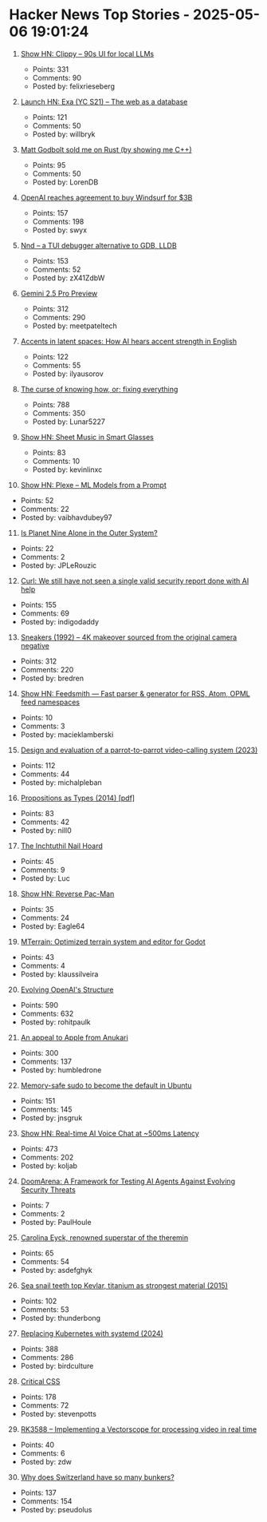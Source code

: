 # Hacker News Top Stories - 2025-05-06 19:01:24

1. [Show HN: Clippy – 90s UI for local LLMs](https://felixrieseberg.github.io/clippy/)
   - Points: 331
   - Comments: 90
   - Posted by: felixrieseberg

2. [Launch HN: Exa (YC S21) – The web as a database](undefined)
   - Points: 121
   - Comments: 50
   - Posted by: willbryk

3. [Matt Godbolt sold me on Rust (by showing me C++)](https://www.collabora.com/news-and-blog/blog/2025/05/06/matt-godbolt-sold-me-on-rust-by-showing-me-c-plus-plus/)
   - Points: 95
   - Comments: 50
   - Posted by: LorenDB

4. [OpenAI reaches agreement to buy Windsurf for $3B](https://www.bloomberg.com/news/articles/2025-05-06/openai-reaches-agreement-to-buy-startup-windsurf-for-3-billion)
   - Points: 157
   - Comments: 198
   - Posted by: swyx

5. [Nnd – a TUI debugger alternative to GDB, LLDB](https://github.com/al13n321/nnd)
   - Points: 153
   - Comments: 52
   - Posted by: zX41ZdbW

6. [Gemini 2.5 Pro Preview](https://developers.googleblog.com/en/gemini-2-5-pro-io-improved-coding-performance/)
   - Points: 312
   - Comments: 290
   - Posted by: meetpateltech

7. [Accents in latent spaces: How AI hears accent strength in English](https://accent-strength.boldvoice.com/)
   - Points: 122
   - Comments: 55
   - Posted by: ilyausorov

8. [The curse of knowing how, or; fixing everything](https://notashelf.dev/posts/curse-of-knowing)
   - Points: 788
   - Comments: 350
   - Posted by: Lunar5227

9. [Show HN: Sheet Music in Smart Glasses](undefined)
   - Points: 83
   - Comments: 10
   - Posted by: kevinlinxc

10. [Show HN: Plexe – ML Models from a Prompt](https://github.com/plexe-ai/plexe)
   - Points: 52
   - Comments: 22
   - Posted by: vaibhavdubey97

11. [Is Planet Nine Alone in the Outer System?](https://www.centauri-dreams.org/2025/05/06/is-planet-nine-alone-in-the-outer-system/)
   - Points: 22
   - Comments: 2
   - Posted by: JPLeRouzic

12. [Curl: We still have not seen a single valid security report done with AI help](https://www.linkedin.com/posts/danielstenberg_hackerone-curl-activity-7324820893862363136-glb1)
   - Points: 155
   - Comments: 69
   - Posted by: indigodaddy

13. [Sneakers (1992) – 4K makeover sourced from the original camera negative](https://www.blu-ray.com/movies/Sneakers-4K-Blu-ray/343185/)
   - Points: 312
   - Comments: 220
   - Posted by: bredren

14. [Show HN: Feedsmith — Fast parser & generator for RSS, Atom, OPML feed namespaces](https://github.com/macieklamberski/feedsmith)
   - Points: 10
   - Comments: 3
   - Posted by: macieklamberski

15. [Design and evaluation of a parrot-to-parrot video-calling system (2023)](https://www.smithsonianmag.com/smart-news/scientists-taught-pet-parrots-to-video-call-each-other-and-the-birds-loved-it-180982041/)
   - Points: 112
   - Comments: 44
   - Posted by: michalpleban

16. [Propositions as Types (2014) [pdf]](https://homepages.inf.ed.ac.uk/wadler/papers/propositions-as-types/propositions-as-types.pdf)
   - Points: 83
   - Comments: 42
   - Posted by: nill0

17. [The Inchtuthil Nail Hoard](https://www.scottishhistory.org/articles/the-inchtuthil-nail-hoard/)
   - Points: 45
   - Comments: 9
   - Posted by: Luc

18. [Show HN: Reverse Pac-Man](https://reverse-pacman.staticrun.app/index)
   - Points: 35
   - Comments: 24
   - Posted by: Eagle64

19. [MTerrain: Optimized terrain system and editor for Godot](https://github.com/mohsenph69/Godot-MTerrain-plugin)
   - Points: 43
   - Comments: 4
   - Posted by: klaussilveira

20. [Evolving OpenAI's Structure](https://openai.com/index/evolving-our-structure/)
   - Points: 590
   - Comments: 632
   - Posted by: rohitpaulk

21. [An appeal to Apple from Anukari](https://anukari.com/blog/devlog/an-appeal-to-apple)
   - Points: 300
   - Comments: 137
   - Posted by: humbledrone

22. [Memory-safe sudo to become the default in Ubuntu](https://trifectatech.org/blog/memory-safe-sudo-to-become-the-default-in-ubuntu/)
   - Points: 151
   - Comments: 145
   - Posted by: jnsgruk

23. [Show HN: Real-time AI Voice Chat at ~500ms Latency](https://github.com/KoljaB/RealtimeVoiceChat)
   - Points: 473
   - Comments: 202
   - Posted by: koljab

24. [DoomArena: A Framework for Testing AI Agents Against Evolving Security Threats](https://arxiv.org/abs/2504.14064)
   - Points: 7
   - Comments: 2
   - Posted by: PaulHoule

25. [Carolina Eyck, renowned superstar of the theremin](https://www.smh.com.au/culture/music/even-this-modern-maestro-won-t-touch-the-world-s-weirdest-instrument-20250417-p5lsms.html)
   - Points: 65
   - Comments: 54
   - Posted by: asdefghyk

26. [Sea snail teeth top Kevlar, titanium as strongest material (2015)](https://www.cbc.ca/radio/asithappens/as-it-happens-thursday-edition-1.2963357/sea-snail-teeth-top-kevlar-titanium-as-world-s-strongest-material-1.2963549)
   - Points: 102
   - Comments: 53
   - Posted by: thunderbong

27. [Replacing Kubernetes with systemd (2024)](https://blog.yaakov.online/replacing-kubernetes-with-systemd/)
   - Points: 388
   - Comments: 286
   - Posted by: birdculture

28. [Critical CSS](https://critical-css-extractor.kigo.studio/)
   - Points: 178
   - Comments: 72
   - Posted by: stevenpotts

29. [RK3588 – Implementing a Vectorscope for processing video in real time](http://jas-hacks.blogspot.com/2025/05/rk3588-implementing-vectorscope-for.html)
   - Points: 40
   - Comments: 6
   - Posted by: zdw

30. [Why does Switzerland have so many bunkers?](https://www.thedial.world/articles/news/issue-27/switzerland-civilian-bunkers)
   - Points: 137
   - Comments: 154
   - Posted by: pseudolus

